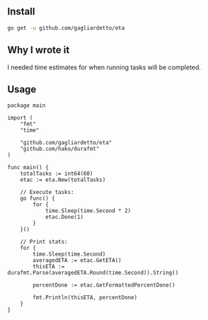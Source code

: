 ## Install

```bash
go get -u github.com/gagliardetto/eta
```

## Why I wrote it

I needed time estimates for when running tasks will be completed.

## Usage

```golang
package main

import (
	"fmt"
	"time"

	"github.com/gagliardetto/eta"
	"github.com/hako/durafmt"
)

func main() {
	totalTasks := int64(60)
	etac := eta.New(totalTasks)

	// Execute tasks:
	go func() {
		for {
			time.Sleep(time.Second * 2)
			etac.Done(1)
		}
	}()

	// Print stats:
	for {
		time.Sleep(time.Second)
		averagedETA := etac.GetETA()
		thisETA := durafmt.Parse(averagedETA.Round(time.Second)).String()

		percentDone := etac.GetFormattedPercentDone()

		fmt.Println(thisETA, percentDone)
	}
}


```